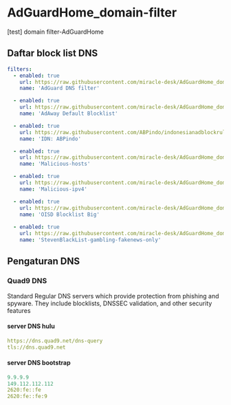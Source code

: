 # AdGuardHome_domain-filter
[test] domain filter-AdGuardHome
## Daftar block list DNS
```yml
filters:
  - enabled: true
    url: https://raw.githubusercontent.com/miracle-desk/AdGuardHome_domain-filter/main/filter_AdGuard-DNS.txt
    name: 'AdGuard DNS filter'

  - enabled: true
    url: https://raw.githubusercontent.com/miracle-desk/AdGuardHome_domain-filter/main/filter_AdAway.txt
    name: 'AdAway Default Blocklist'

  - enabled: true
    url: https://raw.githubusercontent.com/ABPindo/indonesianadblockrules/master/subscriptions/abpindo.txt
    name: 'IDN: ABPindo'

  - enabled: true
    url: https://raw.githubusercontent.com/miracle-desk/AdGuardHome_domain-filter/main/filter_Malicious-hosts.txt
    name: 'Malicious-hosts'

  - enabled: true
    url: https://raw.githubusercontent.com/miracle-desk/AdGuardHome_domain-filter/main/filter_Malicious-ipv4.txt
    name: 'Malicious-ipv4'

  - enabled: true
    url: https://raw.githubusercontent.com/miracle-desk/AdGuardHome_domain-filter/main/filter_oisd-full.txt
    name: 'OISD Blocklist Big'
    
  - enabled: true
    url: https://raw.githubusercontent.com/miracle-desk/AdGuardHome_domain-filter/main/filter_StevenBlackList-gambling-fakenews-only.txt
    name: 'StevenBlackList-gambling-fakenews-only'
```
## Pengaturan DNS
### Quad9 DNS
Standard Regular DNS servers which provide protection from phishing and spyware. They include blocklists, DNSSEC validation, and other security features
#### server DNS hulu
```yml
https://dns.quad9.net/dns-query
tls://dns.quad9.net
```
#### server DNS bootstrap
```yml
9.9.9.9
149.112.112.112
2620:fe::fe
2620:fe::fe:9
```


